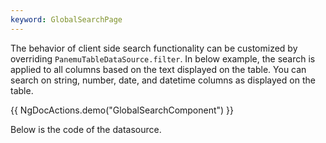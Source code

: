 ```yaml
---
keyword: GlobalSearchPage
---
```


The behavior of client side search functionality can be customized by overriding
`PanemuTableDataSource.filter`. In below example, the search is applied to all columns based on the text
displayed on the table. You can search on string, number, date, and datetime columns as displayed on the table.

{{ NgDocActions.demo("GlobalSearchComponent") }}

Below is the code of the datasource.

```typescript name="global-search-datasource.ts" file="../../example/custom-component/global-search-datasource.ts"

```
